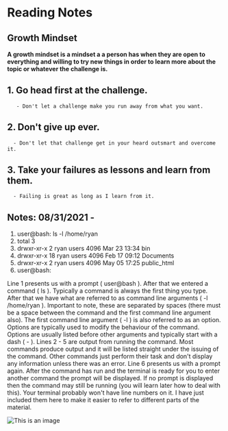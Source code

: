 # Reading Notes
## Growth Mindset
**A growth mindset is a mindset a a person has when they are open to everything and willing to try new things in order to learn more about the topic or whatever the challenge is.**
## 1. Go head first at the challenge.
       - Don't let a challenge make you run away from what you want.

## 2. Don't give up ever.
      - Don't let that challenge get in your heard outsmart and overcome it.

## 3. Take your failures as lessons and learn from them.
      - Failing is great as long as I learn from it.
      
   ## Notes: 08/31/2021 - 
1. user@bash: ls -l /home/ryan
2. total 3
3. drwxr-xr-x  2 ryan users 4096 Mar 23 13:34 bin
4. drwxr-xr-x 18 ryan users 4096 Feb 17 09:12 Documents
5. drwxr-xr-x  2 ryan users 4096 May 05 17:25 public_html
6. user@bash: 

Line 1 presents us with a prompt ( user@bash ). After that we entered a command ( ls ). Typically a command is always the first thing you type. After that we have what are referred to as command line arguments ( -l /home/ryan ). Important to note, these are separated by spaces (there must be a space between the command and the first command line argument also). The first command line argument ( -l ) is also referred to as an option. Options are typically used to modify the behaviour of the command. Options are usually listed before other arguments and typically start with a dash ( - ).
Lines 2 - 5 are output from running the command. Most commands produce output and it will be listed straight under the issuing of the command. Other commands just perform their task and don't display any information unless there was an error.
Line 6 presents us with a prompt again. After the command has run and the terminal is ready for you to enter another command the prompt will be displayed. If no prompt is displayed then the command may still be running (you will learn later how to deal with this).
Your terminal probably won't have line numbers on it. I have just included them here to make it easier to refer to different parts of the material.

![This is an image](https://images.unsplash.com/photo-1604725333736-1f962a6218d0?ixid=MnwxMjA3fDB8MHxzZWFyY2h8MXx8YmVhdXRpZnVsJTIwc3Vuc2V0fGVufDB8fDB8fA%3D%3D&ixlib=rb-1.2.1&w=1000&q=80)
